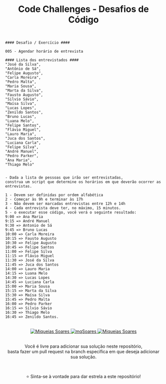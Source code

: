 <div align='center'>

<h1> Code Challenges - Desafios de Código </h1>

<br>
</div> 

```
#### Desafio / Exercício ####

005 - Agendar horário de entrevista

#### Lista dos entrevistados #### 
"José da Silva",
"Antônio de Sá",
"Felipe Augusto",
"Carla Moreira",
"Pedro Malta",
"Maria Sousa",
"Marta da Silva",
"Fausto Augusto",
"Silvio Sávio",
"Maísa Silva",
"Lucas Lopes",
"Zenildo Santos",
"Bruno Lucas",
"Luana Melo",
"Felipe Santos",
"Flávio Miguel",
"Lauro Maria",
"Juca dos Santos",
"Luciana Carla",
"Felipe Silva",
"André Manuel",
"Pedro Parker",
"Ana Maria",
"Thiago Melo"


- Dada a lista de pessoas que irão ser entrevistadas, 
construa um script que determine os horários em que deverão ocorrer as entrevistas. 

1 - Devem ser definidas por ordem alfabética 
2 - Começar às 9h e terminar às 17h
3 - Não devem ser marcadas entrevistas entre 12h e 14h
4 - Cada entrevista deve ter, no máximo, 15 minutos. 
5 - o executar esse código, você verá o seguinte resultado:
9:00 => Ana Maria
9:15 => André Manuel
9:30 => Antonio de Sá
9:45 => Bruno Lucas
10:00 => Carla Moreira
10:15 => Fausto Augusto
10:30 => Felipe Augusto
10:45 => Felipe Santos
11:00 => Felipe Silva
11:15 => Flávio Miguel
11:30 => José da Silva
11:45 => Juca dos Santos
14:00 => Lauro Maria
14:15 => Luana Melo
14:30 => Lucas Lopes
14:45 => Luciana Carla
15:00 => Maria Sousa
15:15 => Marta da Silva
15:30 => Maísa Silva
15:45 => Pedro Malta
16:00 => Pedro Parker
16:15 => Silvio Sávio
16:30 => Thiago Melo
16:45 => Zenildo Santos.

```
<div align='center'>

<br>
  
<a href="https://www.linkedin.com/in/mq-soares/">
  <img alt="Miqueias Soares" src="https://img.shields.io/badge/-Miqueias Soares-747d8c?style=flat-square&logo=Linkedin&logoColor=black" />
</a>

<a href="https://twitter.com/mqsoares">
  <img alt="mqSoares" src="https://img.shields.io/badge/-mqsoares-747d8c?style=flat-square&logo=Twitter&logoColor=black" />
</a>

<a href="mailto:mqseraos@gmail.com">
  <img alt="Miqueias Soares" src="https://img.shields.io/badge/-mqseraos@gmail.com-747d8c?style=flat-square&logo=Gmail&logoColor=black" />
</a>

<br>
<br>

<p> Você é livre para adicionar sua solução neste repositório, <br>
basta fazer um pull request na branch específica em que deseja adicionar sua solução. </p>

<br>

<p> ⭐ Sinta-se à vontade para dar estrela a este repositório! </p>
</div>
